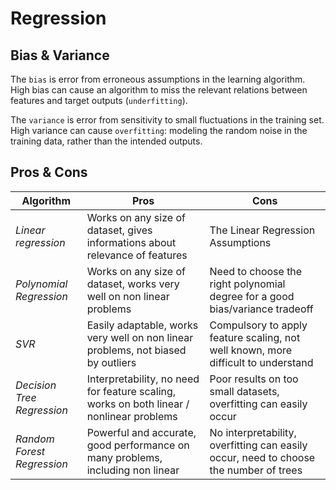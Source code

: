# Regression

## Bias & Variance
The `bias` is error from erroneous assumptions in the learning algorithm. High bias can cause an algorithm to miss the relevant relations between features and target outputs (`underfitting`).

The `variance` is error from sensitivity to small fluctuations in the training set. High variance can cause `overfitting`: modeling the random noise in the training data, rather than the intended outputs.


## Pros & Cons

| **Algorithm** |	**Pros** |	**Cons** |
| --- | --- | --- |
| *Linear regression* | Works on any size of dataset, gives informations about relevance of features | The Linear Regression Assumptions |
| *Polynomial Regression* | Works on any size of dataset, works very well on non linear problems | Need to choose the right polynomial degree for a good bias/variance tradeoff |
| *SVR* | Easily adaptable, works very well on non linear problems, not biased by outliers | Compulsory to apply feature scaling, not well known, more difficult to understand |
| *Decision Tree Regression* | Interpretability, no need for feature scaling, works on both linear / nonlinear problems | Poor results on too small datasets, overfitting can easily occur |
| *Random Forest Regression* | Powerful and accurate, good performance on many problems, including non linear | No interpretability, overfitting can easily occur, need to choose the number of trees |

